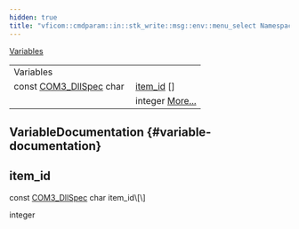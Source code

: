 ```yaml
---
hidden: true
title: "vficom::cmdparam::in::stk_write::msg::env::menu_select Namespace Reference"
---
```


[Variables](#var-members)

|  |  |
|----|----|
| Variables |  |
| const <a href="libcom3_8h.md#af8173355d81a442e8fec1ebd507e3a36">COM3_DllSpec</a> char  | [item_id](#a560864dedcdf3ae04a042845409846f3) \[\] |
|   | integer [More\...](#a560864dedcdf3ae04a042845409846f3)<br/> |

## VariableDocumentation {#variable-documentation}

## item_id <a href="#a560864dedcdf3ae04a042845409846f3" id="a560864dedcdf3ae04a042845409846f3"></a>

<p>const <a href="libcom3_8h.md#af8173355d81a442e8fec1ebd507e3a36">COM3_DllSpec</a> char item_id\[\]</p>

integer
